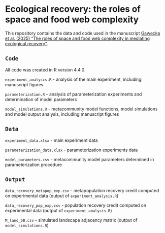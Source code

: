 # Ecological recovery: the roles of space and food web complexity

This repository contains the data and code used in the manuscript [Gawecka et al. (2025) "The roles of space and food web complexity in mediating ecological recovery"](https://www.biorxiv.org/content/10.1101/2025.05.13.653715v1).

## `Code`
All code was created in R version 4.4.0.

`experiment_analysis.R` - analysis of the main experiment, including manuscript figures

`parameterization.R` - analysis of parameterization experiments and determination of model parameters

`model_simulations.R` - metacommunity model functions, model simulations and model output analysis, including manuscript figures

## `Data`

`experiment_data.xlsx` - main experiment data

`parameterization_data.xlsx` - parameterization experiments data

`model_parameters.csv` - metacommunity model parameters determined in parameterization procedure

## `Output`

`data_recovery_metapop_exp.csv` - metapopulation recovery credit computed on experimental data (output of `experiment_analysis.R`)

`data_recovery_pop_exp.csv` - population recovery credit computed on experimental data (output of `experiment_analysis.R`)

`M_land_50.csv` - simulated landscape adjacency matrix (output of `model_simulations.R`)
